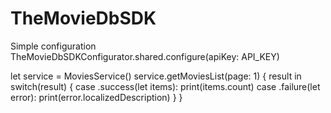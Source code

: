 # TheMovieDbSDK

Simple configuration
  TheMovieDbSDKConfigurator.shared.configure(apiKey: API_KEY)
  
  let service = MoviesService()
  service.getMoviesList(page: 1) { result in
      switch(result) {
      case .success(let items):
          print(items.count)
      case .failure(let error):
          print(error.localizedDescription)
      }
  }
